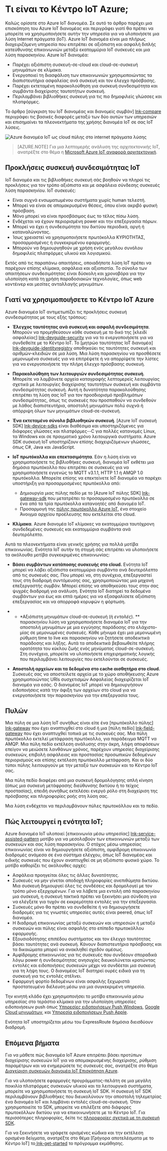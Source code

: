 <properties
 pageTitle="Επισκόπηση Azure διανομέα IoT | Microsoft Azure"
 description="Επισκόπηση των υπηρεσιών Azure IoT διανομέα: Τι είναι το iot διανομέα, συνδεσιμότητας συσκευή, internet μοτίβα στοιχεία επικοινωνίας και μοτίβο μέσω υπηρεσίας επικοινωνίας"
 services="iot-hub"
 documentationCenter=""
 authors="dominicbetts"
 manager="timlt"
 editor=""/>

<tags
 ms.service="iot-hub"
 ms.devlang="na"
 ms.topic="get-started-article"
 ms.tgt_pltfrm="na"
 ms.workload="na"
 ms.date="08/25/2016"
 ms.author="dobett"/>

# <a name="what-is-azure-iot-hub"></a>Τι είναι το Κέντρο IoT Azure;

Καλώς ορίσατε στο Azure IoT διανομέα. Σε αυτό το άρθρο παρέχει μια επισκόπηση του Azure IoT διανομέας και περιγράφει γιατί θα πρέπει να μπορείτε να χρησιμοποιήσετε αυτήν την υπηρεσία για να υλοποιήσετε μια λύση Internet πράγματα (IoT). Azure IoT διανομέα είναι μια πλήρως διαχειριζόμενη υπηρεσία που επιτρέπει σε αξιόπιστη και ασφαλή διπλής κατεύθυνσης επικοινωνιών μεταξύ εκατομμύρια IoT συσκευές και μια λύση παρασκηνίου. Azure IoT διανομέα:

- Παρέχει αξιόπιστη συσκευή-σε-cloud και cloud-σε-συσκευή μηνυμάτων σε κλίμακα.
- Ενεργοποιεί τη διασφάλιση των επικοινωνιών χρησιμοποιώντας τα διαπιστευτήρια ασφαλείας ανά συσκευή και τον έλεγχο πρόσβασης.
- Παρέχει εκτεταμένη παρακολούθηση για συσκευή συνδεσιμότητα και συμβάντα διαχείρισης ταυτοτήτων συσκευή.
- Περιλαμβάνει βιβλιοθήκες συσκευή για τις πιο δημοφιλείς γλώσσες και πλατφόρμες.

Το άρθρο [σύγκριση του IoT διανομέας και διανομείς συμβάν] [ lnk-compare] περιγράφει τις βασικές διαφορές μεταξύ των δύο αυτών των υπηρεσιών και επισημαίνει τα πλεονεκτήματα της χρήσης διανομέα IoT σε σας IoT λύσεις.

![Azure διανομέα IoT ως cloud πύλης στο internet πράγματα λύσης][img-architecture]

> [AZURE.NOTE] Για μια λεπτομερής ανάλυση της αρχιτεκτονικής IoT, ανατρέξτε στο θέμα η [Microsoft Azure IoT αναφορά αρχιτεκτονική][lnk-refarch].

## <a name="iot-device-connectivity-challenges"></a>Προκλήσεις συσκευή συνδεσιμότητας IoT

IoT διανομέα και τις βιβλιοθήκες συσκευή σάς βοηθούν να πληροί τις προκλήσεις για τον τρόπο αξιόπιστα και με ασφάλεια σύνδεσης συσκευές λύση παρασκηνίου. IoT συσκευές:

- Είναι συχνά ενσωματωμένου συστήματα χωρίς human τελεστή.
- Μπορεί να είναι σε απομακρυσμένο θέσεις, όπου είναι ακριβό φυσική πρόσβαση.
- Μόνο μπορεί να είναι προσβάσιμος έως το τέλος πίσω λύση.
- Ενδέχεται να έχουν περιορισμένη power και την επεξεργασία πόρων.
- Μπορεί να έχει η συνδεσιμότητα του δικτύου περιοδικά, αργή ή καταναλώνοντας.
- Ίσως χρειαστεί να χρησιμοποιήσετε πρωτόκολλα ΚΥΡΙΟΤΗΤΑΣ, προσαρμοσμένες ή συγκεκριμένου εφαρμογής.
- Μπορούν να δημιουργηθούν με χρήση ενός μεγάλου συνόλου δημοφιλείς πλατφόρμες υλικού και λογισμικού.

Εκτός από τις παραπάνω απαιτήσεις, οποιαδήποτε λύση IoT πρέπει να παρέχουν επίσης κλίμακα, ασφάλεια και αξιοπιστία. Το σύνολο των απαιτήσεων συνδεσιμότητας είναι δύσκολη και χρονοβόρα για την υλοποίηση κατά τη χρήση παραδοσιακών τεχνολογίες, όπως web κοντέινερ και μεσίτες ανταλλαγής μηνυμάτων.

## <a name="why-use-azure-iot-hub"></a>Γιατί να χρησιμοποιήσετε το Κέντρο IoT Azure

Azure διανομέα IoT αντιμετωπίζει τις προκλήσεις συσκευή συνδεσιμότητας με τους εξής τρόπους:

-   **Έλεγχος ταυτότητας ανά συσκευή και ασφαλή συνδεσιμότητα**. Μπορούν να προμηθεύσουν κάθε συσκευή με το δικό της [κλειδί ασφαλείας] [ lnk-devguide-security] για να το ενεργοποιήσετε για να συνδεθείτε με το Κέντρο IoT. Το [μητρώο ταυτότητας IoT διανομέα] [ lnk-devguide-identityregistry] αποθηκεύει τις ταυτότητες συσκευή και αριθμών-κλειδιών σε μια λύση. Μια λύση παρασκηνίου να προσθέσετε μεμονωμένα συσκευές για να επιτρέψετε ή να απορρίψετε την λίστες για να ενεργοποιήσετε την πλήρη έλεγχο πρόσβασης συσκευή.

-   **Παρακολούθηση των λειτουργιών συνδεσιμότητας συσκευή**. Μπορείτε να λαμβάνετε αρχεία καταγραφής λεπτομερείς λειτουργίας σχετικά με λειτουργίες διαχείρισης ταυτοτήτων συσκευή και συμβάντα συνδεσιμότητας συσκευή. Αυτή η δυνατότητα παρακολούθησης επιτρέπει τη λύση σας IoT για τον προσδιορισμό προβλημάτων συνδεσιμότητας, όπως τις συσκευές που προσπαθούν να συνδεθούν με λάθος διαπιστευτήρια, αποστολή μηνυμάτων πολύ συχνά ή απόρριψη όλων των μηνυμάτων cloud-σε-συσκευή.

-   **Ένα εκτεταμένο σύνολο βιβλιοθηκών συσκευή**. [Azure IoT συσκευή SDK] [ lnk-device-sdks] είναι διαθέσιμα και υποστηριζόμενες για διάφορες γλώσσες και πλατφόρμες--C για πολλές κατανομές Linux, τα Windows και σε πραγματικό χρόνο λειτουργικά συστήματα. Azure SDK συσκευή IoT υποστηρίζουν επίσης διαχειριζόμενων γλώσσες, όπως C#, Java και JavaScript.

-   **IoT πρωτόκολλα και επεκτασιμότητα**. Εάν η λύση είναι να χρησιμοποιήσετε τις βιβλιοθήκες συσκευή, διανομέα IoT εκθέτει μια δημόσια πρωτόκολλο που επιτρέπει σε συσκευές για να χρησιμοποιήσετε εγγενώς το MQTT v3.1.1, HTTP 1.1 ή AMQP 1.0 πρωτόκολλα. Μπορείτε επίσης να επεκτείνετε IoT διανομέα να παρέχει υποστήριξη για προσαρμοσμένες πρωτόκολλα από:

    - Δημιουργία μιας πύλης πεδίο με το [Azure IoT πύλης SDK] [ lnk-gateway-sdk] που μετατρέπει το προσαρμοσμένο πρωτόκολλο σε ένα από τα τρία πρωτόκολλα κατανοητές από διανομέα IoT. 
    - Προσαρμογή της [πύλης πρωτόκολλο Azure IoT][protocol-gateway], ένα στοιχείο Άνοιγμα αρχείου προέλευσης που εκτελείται στο cloud.

-   **Κλίμακα**. Azure διανομέα IoT κλίμακες να εκατομμύρια ταυτόχρονη συνδεδεμένες συσκευές και εκατομμύρια συμβάντα ανά δευτερόλεπτο.

Αυτά τα πλεονεκτήματα είναι γενικής χρήσης για πολλά μοτίβα επικοινωνίας. Ενότητα IoT αυτήν τη στιγμή σάς επιτρέπει να υλοποιήσετε τα ακόλουθα μοτίβα συγκεκριμένες επικοινωνίας:

-   **Βάσει συμβάντων κατάποσης συσκευής στο cloud.** Ενότητα IoT μπορεί να λάβει αξιόπιστα εκατομμύρια συμβάντα ανά δευτερόλεπτο από τις συσκευές σας. Που μπορεί να, στη συνέχεια, επεξεργαστεί τους στη διαδρομή συντόμευσης σας, χρησιμοποιώντας μια μηχανή επεξεργαστής συμβάν. Μπορεί επίσης να αποθηκεύσει τους στην σας ψυχρές διαδρομή για ανάλυση. Ενότητα IoT διατηρεί τα δεδομένα συμβάντων για έως και επτά ημέρες για να εξασφαλίσετε αξιόπιστη επεξεργασίας και να απορροφά κορυφών η φόρτωση.

-   * *Αξιόπιστη μηνυμάτων cloud-σε-συσκευή (ή *εντολές*). ** παρασκηνίου λύση να χρησιμοποιήσετε διανομέα IoT για την αποστολή μηνυμάτων με μια εγγύησης παράδοσης στο ελάχιστο-μίας σε μεμονωμένες συσκευές. Κάθε μήνυμα έχει μια μεμονωμένη ρύθμιση time to live και παρασκηνίου να ζητήσετε αποδεικτικά παράδοσης και λήξης. Αυτά τα αποδεικτικά βεβαιωθείτε πλήρης ορατότητα του κύκλου ζωής ενός μηνύματος cloud-σε-συσκευή. Στη συνέχεια, μπορείτε να υλοποιήσετε επιχειρηματικής λογικής που περιλαμβάνει λειτουργίες που εκτελούνται σε συσκευές.

-   **Αποστολή αρχείων και τα δεδομένα στο cache αισθητήρα στο cloud.** Συσκευές σας να αποστείλετε αρχεία με το χώρο αποθήκευσης Azure χρησιμοποιώντας URIs συσχετισμών Ασφαλείας διαχειρίζεται IoT διανομέα για εσάς. Ο διανομέας IoT μπορεί να δημιουργήσουν ειδοποιήσεις κατά την άφιξη των αρχείων στο cloud για να ενεργοποιήσετε την παρασκηνίου για την επεξεργασία τους.

## <a name="gateways"></a>Πυλών

Μια πύλη σε μια λύση IoT συνήθως είναι είτε ένα [πρωτόκολλο πύλης] [ lnk-gateway] που έχει αναπτυχθεί στο cloud ή μια [πύλη πεδίο] [ lnk-field-gateway] που έχει αναπτυχθεί τοπικά με τις συσκευές σας. Μια πύλη πρωτόκολλο εκτελεί μετάφραση πρωτόκολλο, για παράδειγμα MQTT να AMQP. Μια πύλη πεδίο εκτέλεση ανάλυσης στην άκρη, λήψη αποφάσεων επείγον να μειώσετε λανθάνων χρόνος, παρέχουν υπηρεσίες διαχείρισης συσκευών, επιβολή ασφάλειας και προστασίας προσωπικών δεδομένων περιορισμούς και επίσης εκτέλεση πρωτόκολλο μετάφραση. Και οι δύο τύποι πύλης λειτουργούν με την μεταξύ των συσκευών και το Κέντρο IoT σας.

Μια πύλη πεδίο διαφέρει από μια συσκευή δρομολόγησης απλή κίνηση (όπως μια συσκευή μετάφρασης διεύθυνσης δικτύου ή το τείχος προστασίας), επειδή συνήθως εκτελέσει ενεργό ρόλο στη διαχείριση της πρόσβασης και πληροφορίες ροής στη λύση σας.

Μια λύση ενδέχεται να περιλαμβάνουν πύλες πρωτοκόλλου και το πεδίο.

## <a name="how-does-iot-hub-work"></a>Πώς λειτουργεί η ενότητα IoT;

Azure διανομέα IoT υλοποιεί [επικοινωνία μέσω υπηρεσίας] [ lnk-service-assisted-pattern] μοτίβο για να μεσολαβούν των επικοινωνιών μεταξύ των συσκευών και σας λύση παρασκηνίου. Ο στόχος μέσω υπηρεσίας επικοινωνίας είναι να δημιουργήσετε αξιόπιστη, αμφίδρομη επικοινωνία διαδρομές ανάμεσα σε ένα σύστημα ελέγχου, όπως IoT διανομέας και ειδικής συσκευές που έχουν αναπτυχθεί σε μη αξιόπιστο φυσικό χώρο. Το μοτίβο καθορίζει τις ακόλουθες αρχές:

- Ασφάλεια προηγείται όλες τις άλλες δυνατότητες.
- Συσκευές να μην γίνεται αποδοχή πληροφορίες ανεπιθύμητα δικτύου. Μια συσκευή δημιουργεί όλες τις συνδέσεις και δρομολογεί με τον τρόπο μόνο εξερχομένων. Για να λάβετε μια εντολή από παρασκηνίου μια συσκευή, η συσκευή τακτικά πρέπει να ξεκινήσει μια σύνδεση για να ελέγξετε για τυχόν σε εκκρεμότητα εντολές για την επεξεργασία.
- Συσκευές μόνο θα πρέπει να συνδεθείτε ή να δημιουργήσετε διαδρομές για τις γνωστές υπηρεσίες αυτές είναι peered, όπως IoT διανομέα.
- Η διαδρομή επικοινωνίας μεταξύ συσκευών και υπηρεσιών ή μεταξύ συσκευών και πύλης είναι ασφαλής στο επίπεδο πρωτοκόλλου εφαρμογής.
- Εξουσιοδότησης επιπέδου συστήματος και τον έλεγχο ταυτότητας βάσει ταυτότητες ανά συσκευή. Κάνουν διαπιστευτήρια πρόσβασης και τα δικαιώματα μπορεί να ανακληθεί σχεδόν αμέσως.
- Αμφίδρομης επικοινωνίας για τις συσκευές που συνδέουν σποραδικά λόγω power ή συνδεσιμότητας ανησυχίες διευκολύνεται κρατώντας εντολές και ειδοποιήσεις συσκευών μέχρι να συνδέεται μια συσκευή για τη λήψη τους. Ο διανομέας IoT διατηρεί ουρές ειδικά για τη συσκευή για τις εντολές στέλνει.
- Εφαρμογή φορτίο δεδομένων είναι ασφαλής ξεχωριστά προστατευμένο διέλευση μέσω για μια συγκεκριμένη υπηρεσία.

Την κινητή κλάδο έχει χρησιμοποιήσει το μοτίβο επικοινωνία μέσω υπηρεσίας στο τεράστιο κλίμακα για την υλοποίηση υπηρεσίες ειδοποιήσεων push όπως [Υπηρεσίες ειδοποιήσεων Push Windows][lnk-wns], [Google Cloud μηνυμάτων][lnk-google-messaging], και [Υπηρεσία ειδοποιήσεων Push Apple][lnk-apple-push].

Ενότητα IoT υποστηρίζεται μέσω του ExpressRoute δημόσια διεισδύουν διαδρομή.

## <a name="next-steps"></a>Επόμενα βήματα

Για να μάθετε πώς διανομέα IoT Azure επιτρέπει βάσει προτύπων διαχείρισης συσκευών IoT για να απομακρυσμένης διαχείρισης, ρύθμιση παραμέτρων και να ενημερώσετε τις συσκευές σας, ανατρέξτε στο θέμα [Διαχείριση συσκευών διανομέα IoT Επισκόπηση Azure][lnk-device-management].

Για να υλοποιήσετε εφαρμογές προγράμματος-πελάτη σε μια μεγάλη ποικιλία πλατφόρμες συσκευών υλικού και τα λειτουργικά συστήματα, μπορείτε να χρησιμοποιήσετε τη συσκευή IoT SDK. Η συσκευή IoT SDK περιλαμβάνουν βιβλιοθήκες που διευκολύνουν την αποστολή τηλεμετρίας ένα διανομέα IoT και λαμβάνει εντολές cloud-σε-συσκευή. Όταν χρησιμοποιείτε το SDK, μπορείτε να επιλέξετε από διάφορες πρωτοκόλλων δικτύου για να επικοινωνήσετε με το Κέντρο IoT. Για περισσότερες πληροφορίες, δείτε τις [πληροφορίες σχετικά με τη συσκευή SDK][lnk-device-sdks].

Για να ξεκινήσετε να γράφετε ορισμένες κώδικα και την εκτέλεση ορισμένα δείγματα, ανατρέξτε στο θέμα [Γρήγορα αποτελέσματα με το Κέντρο IoT] το[ lnk-get-started] το πρόγραμμα εκμάθησης.

[img-architecture]: media/iot-hub-what-is-iot-hub/hubarchitecture.png


[lnk-get-started]: iot-hub-csharp-csharp-getstarted.md
[protocol-gateway]: https://github.com/Azure/azure-iot-protocol-gateway/blob/master/README.md
[lnk-service-assisted-pattern]: http://blogs.msdn.com/b/clemensv/archive/2014/02/10/service-assisted-communication-for-connected-devices.aspx "Υπηρεσία Βοήθεια επικοινωνίας, δημοσίευση ιστολογίου από Clemens Vasters"
[lnk-compare]: iot-hub-compare-event-hubs.md
[lnk-gateway]: iot-hub-protocol-gateway.md
[lnk-field-gateway]: iot-hub-devguide-endpoints.md#field-gateways
[lnk-devguide-identityregistry]: iot-hub-devguide-identity-registry.md
[lnk-devguide-security]: iot-hub-devguide-security.md
[lnk-wns]: https://msdn.microsoft.com/library/windows/apps/mt187203.aspx
[lnk-google-messaging]: https://developers.google.com/cloud-messaging/
[lnk-apple-push]: https://developer.apple.com/library/ios/documentation/NetworkingInternet/Conceptual/RemoteNotificationsPG/Chapters/ApplePushService.html#//apple_ref/doc/uid/TP40008194-CH100-SW9
[lnk-device-sdks]: https://github.com/Azure/azure-iot-sdks
[lnk-refarch]: http://download.microsoft.com/download/A/4/D/A4DAD253-BC21-41D3-B9D9-87D2AE6F0719/Microsoft_Azure_IoT_Reference_Architecture.pdf
[lnk-gateway-sdk]: https://github.com/Azure/azure-iot-gateway-sdk
[lnk-device-management]: iot-hub-device-management-overview.md
